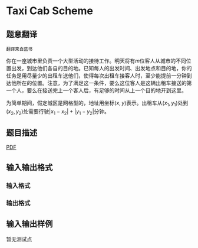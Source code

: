 # Taxi Cab Scheme

## 题意翻译

`翻译来自蓝书`

你在一座城市里负责一个大型活动的接待工作。明天将有$m$位客人从城市的不同位置出发，到达他们各自的目的地。已知每人的出发时间、出发地点和目的地，你的任务是用尽量少的出租车送他们，使得每次出租车接客人时，至少能提前一分钟到达他所在的位置。注意，为了满足这一条件，要么这位客人是这辆出租车接送的第一个人，要么在接送完上一个客人后，有足够的时间从上一个目的地开到这里。

为简单期间，假定城区是网格型的，地址用坐标$(x,y)$表示。出租车从$(x_1,y_1)$处到$(x_2,y_2)$处需要行驶$|x_1-x_2|+|y_1-y_2|$分钟。

## 题目描述

[problemUrl]: https://uva.onlinejudge.org/index.php?option=com_onlinejudge&Itemid=8&category=247&page=show_problem&problem=3642

[PDF](https://uva.onlinejudge.org/external/12/p1201.pdf)

## 输入输出格式

### 输入格式

### 输出格式

## 输入输出样例

暂无测试点

